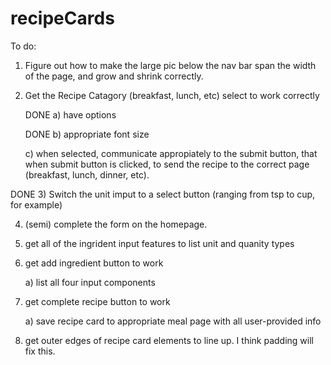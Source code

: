 # recipeCards

To do:
1) Figure out how to make the large pic below the nav bar span the width of the page, and grow and shrink correctly.

2) Get the Recipe Catagory (breakfast, lunch, etc) select to work correctly
  
      DONE a) have options
  
      DONE b) appropriate font size
  
      c) when selected, communicate appropiately to the submit button, that when submit button is clicked, to send the recipe to the correct page (breakfast, lunch, dinner, etc).
  
DONE 3) Switch the unit imput to a select button (ranging from tsp to cup, for example)

4) (semi) complete the form on the homepage. 

5) get all of the ingrident input features to list unit and quanity types

6) get add ingredient button to work
 
    a) list all four input components 

7) get complete recipe button to work
 
    a) save recipe card to appropriate meal page with all user-provided info
    
8) get outer edges of recipe card elements to line up. I think padding will fix this.

